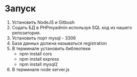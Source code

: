 # Запуск
1) Установить NodeJS и Gitbush
2) Содать БД в PHPmyadmin используя SQL код из нашего репозитория.
3) Установить порт mysql - 3306
4) База данных должна называться registration
5) В терминале установить библеотеки
   - npm install cors
   - npm install express
   - npm install mysql2
6) В терминале node server.js
